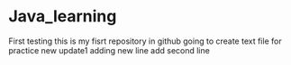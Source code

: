 # Java_learning
First testing
this is my fisrt repository in github 
going to create text file for practice
new update1
adding new line
add second line
